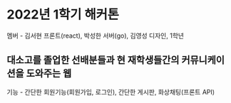 # 2022년 1학기 해커톤
멤버 - 김서현 프론트(react), 박성한 서버(go), 김영성 디자인, 1학년  

## 대소고를 졸업한 선배분들과 현 재학생들간의 커뮤니케이션을 도와주는 웹
기능 - 간단한 회원기능(회원가입, 로그인), 간단한 게시판, 화상채팅(프론트 API)
